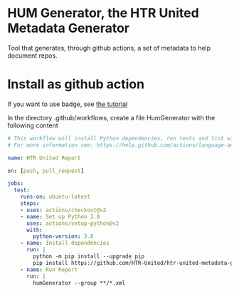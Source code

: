 # HUM Generator, the HTR United Metadata Generator
Tool that generates, through github actions, a set of metadata to help document repos.

# Install as github action

If you want to use badge, see [the tutorial](TUTORIAL.md)

In the directory .github/workflows, create a file HumGenerator with the following content

```yaml
# This workflow will install Python dependencies, run tests and lint with a single version of Python
# For more information see: https://help.github.com/actions/language-and-framework-guides/using-python-with-github-actions

name: HTR United Report

on: [push, pull_request]

jobs:
  test:
    runs-on: ubuntu-latest
    steps:
    - uses: actions/checkout@v2
    - name: Set up Python 3.8
      uses: actions/setup-python@v2
      with:
        python-version: 3.8
    - name: Install dependencies
      run: |
        python -m pip install --upgrade pip
        pip install https://github.com/HTR-United/htr-united-metadata-generator/archive/refs/heads/main.zip
    - name: Run Report
      run: |
        humGenerator --group **/*.xml
```
